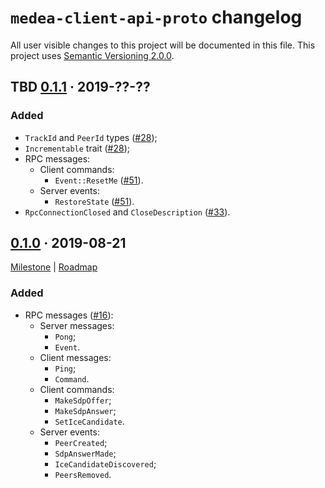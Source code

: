 `medea-client-api-proto` changelog
==================================

All user visible changes to this project will be documented in this file. This project uses [Semantic Versioning 2.0.0].




## TBD [0.1.1] · 2019-??-??
[0.1.1]: /../../tree/medea-client-api-proto-0.1.1/proto/client-api

### Added

- `TrackId` and `PeerId` types ([#28]);
- `Incrementable` trait ([#28]);
- RPC messages:
    - Client commands:
        - `Event::ResetMe` ([#51]).
    - Server events:
        - `RestoreState` ([#51]).
- `RpcConnectionClosed` and `CloseDescription` ([#33](/../../pull/28)).

[#28]: /../../pull/28
[#51]: /../../pull/51




## [0.1.0] · 2019-08-21
[0.1.0]: /../../tree/medea-client-api-proto-0.1.0/proto/client-api

[Milestone](/../../milestone/1) | [Roadmap](/../../issues/8)

### Added

- RPC messages ([#16](/../../pull/16)):
    - Server messages:
        - `Pong`;
        - `Event`.
    - Client messages:
        - `Ping`;
        - `Command`.
    - Client commands:
        - `MakeSdpOffer`;
        - `MakeSdpAnswer`;
        - `SetIceCandidate`.
    - Server events:
        - `PeerCreated`;
        - `SdpAnswerMade`;
        - `IceCandidateDiscovered`;
        - `PeersRemoved`.





[Semantic Versioning 2.0.0]: https://semver.org
